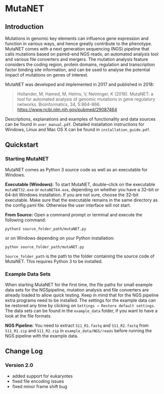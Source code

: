 # MutaNET
## Introduction
Mutations in genomic key elements can influence gene expression and function in various ways, and hence greatly contribute to the phenotype. MutaNET comes with a next generation sequencing (NGS) pipeline that calls mutations based on paired-end NGS reads, an automated analysis tool and various file converters and mergers. The mutation analysis feature considers the coding region, protein domains, regulation and transcription factor binding site information, and can be used to analyse the potential impact of mutations on genes of interest.

MutaNET was developed and implemented in 2017 and published in 2018:

> Hollander, M, Hamed, M, Helms, V, Neininger, K (2018). MutaNET: a tool for automated analysis of genomic mutations in gene regulatory networks. Bioinformatics, 34, 5:864-866. https://www.ncbi.nlm.nih.gov/pubmed/29087464

Descriptions, explanations and examples of functionality and data sources can be found in `user_manual.pdf`. Detailed installation instructions for Windows, Linux and Mac OS X can be found in `installation_guide.pdf`.

## Quickstart
### Starting MutaNET
MutaNET comes as Python 3 source code as well as an executable for Windows.

**Executable (Windows):** To start MutaNET, double–click on the executable `mutaNET32.exe` or `mutaNET64.exe`, depending on whether you have a 32–bit or 64–bit Windows installation. If you are not sure, choose the 32–bit executable. Make sure that the executable remains in the same directory as the config.yaml file. Otherwise the user interface will not start.

**From Source:** Open a command prompt or terminal and execute the following command:
```
python3 source_folder_path/mutaNET.py
```
or on Windows depending on your Python installation:
```
python source_folder_path/mutaNET.py
```
`Source_folder_path` is the path to the folder containing the source code of MutaNET. This requires Python 3 to be installed.

### Example Data Sets
When starting MutaNET for the first time, the file paths for small example data sets for the NGSpipeline, mutation analysis and file converters are already loaded to allow quick testing. Keep in mind that for the NGS pipeline extra programs need to be installed. The settings for the example data can be restored any time by clicking on `Settings → Restore default settings`. The data sets can be found in the `example_data` folder, if you want to have a look at the file formats.

**NGS Pipeline:** You need to extract `S11_R1.fastq` and `S11_R2.fastq` from `S11_R1.zip` and `S11_R2.zip` in `example_data/NGS/reads` before running the NGS pipeline with the example data.

## Change Log
### Version 2.0
- added support for eukaryotes
- fixed file encoding issues
- fixed minor frame shift bug
